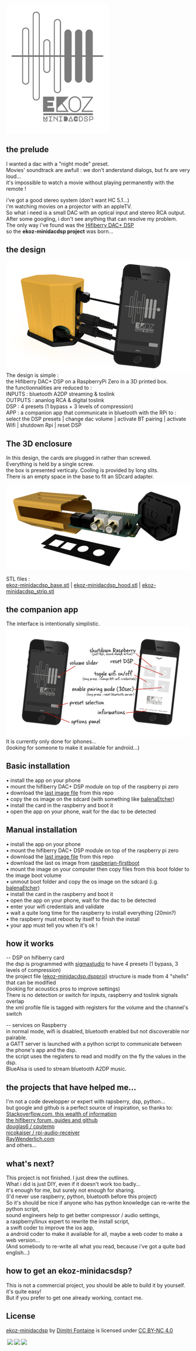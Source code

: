 <img height=350px src="https://github.com/dimitri6degres/ekoz-minidacdsp/raw/main/images/ekoz-minidacdsp_01.png"></img>

## the prelude 

I wanted a dac with a "night mode" preset.  
Movies' soundtrack are awfull : we don't anderstand dialogs, but fx are very loud…  
it's impossible to watch a movie without playing permanently with the remote !


i've got a good stereo system (don't want HC 5.1…)  
i'm watching movies on a projector with an appleTV.  
So what i need is a small DAC with an optical input and stereo RCA output.  
After some googling, i don't see anything that can resolve my problem.  
The only way i've found was the <a href=https://www.hifiberry.com/shop/boards/hifiberry-dac-dsp>Hifiberry DAC+ DSP </a>  
so the **ekoz-minidacdsp project** was born...


## the design
<img src="https://github.com/dimitri6degres/ekoz-minidacdsp/raw/main/images/ekoz-minidacdsp_02.jpg"></img>  
The design is simple :  
the Hifiberry DAC+ DSP on a RaspberryPi Zero in a 3D printed box.  
the functionnalities are reduced to :  
INPUTS : bluetooth A2DP streaming & toslink  
OUTPUTS : ananlog RCA & digital toslink  
DSP : 4 presets (1 bypass + 3 levels of compression)  
APP : a companion app that communicate in bluetooth with the RPi to :  
select the DSP presets | change dac volume | activate BT pairing | activate Wifi | shutdown Rpi | reset DSP


## The 3D enclosure
In this design, the cards are plugged in rather than screwed.  
Everything is held by a single screw.  
the box is presented verticaly.
Cooling is provided by long slits.  
There is an empty space in the base to fit an SDcard adapter.

<img src="https://github.com/dimitri6degres/ekoz-minidacdsp/raw/main/images/ekoz-minidacdsp_03.jpg"></img>

STL files :  
<a href=https://github.com/dimitri6degres/ekoz-minidacdsp/blob/main/sources/3D_enclosure/ekoz-minidacdsp_base.stl>ekoz-minidacdsp_base.stl</a> | <a href=https://github.com/dimitri6degres/ekoz-minidacdsp/blob/main/sources/3D_enclosure/ekoz-minidacdsp_hood.stl>ekoz-minidacdsp_hood.stl</a> | <a href=https://github.com/dimitri6degres/ekoz-minidacdsp/blob/main/sources/3D_enclosure/ekoz-minidacdsp_strip.stl>ekoz-minidacdsp_strip.stl</a>


## the companion app
The interface is intentionally simplistic. 
<img src="https://github.com/dimitri6degres/ekoz-minidacdsp/raw/main/images/ekoz-minidacdsp_04.jpg"></img>   
It is currently only done for iphones...  
(looking for someone to make it available for androïd…)

## Basic installation
• install the app on your phone  
• mount the hifiberry DAC+ DSP module on top of the raspberry pi zero  
• download the <a href=https://github.com/dimitri6degres/ekoz-minidacdsp/archive/main.zip>last image file</a> from this repo  
• copy the os image on the sdcard (with something like <a href=https://www.balena.io/etcher/>balenaEtcher</a>)  
• install the card in the raspberry and boot it  
• open the app on your phone, wait for the dac to be detected  

## Manual installation
• install the app on your phone  
• mount the hifiberry DAC+ DSP module on top of the raspberry pi zero  
• download the <a href=https://github.com/dimitri6degres/ekoz-minidacdsp/archive/main.zip>last image file</a> from this repo  
• download the last os image from <a href=https://github.com/nmcclain/raspberian-firstboot/releases>raspberian-firstboot</a>  
• mount the image on your computer then copy files from this boot folder to the image boot volume  
• unmout boot folder and copy the os image on the sdcard (i.g. <a href=https://www.balena.io/etcher/>balenaEtcher</a>)  
• install the card in the raspberry and boot it  
• open the app on your phone, wait for the dac to be detected  
• enter your wifi credentials and validate  
• wait a quite long time for the raspberry to install everything (20min?)  
• the raspberry must reboot by itself to finish the install  
• your app must tell you when it's ok !

## how it works

-- DSP on hifiberry card  
the dsp is programmed with <a href=https://www.analog.com/en/design-center/evaluation-hardware-and-software/software/ss_sigst_02.html#>sigmastudio</a> to have 4 presets (1 bypass, 3 levels of compression)  
the project file (<a href=https://github.com/dimitri6degres/ekoz-minidacdsp/tree/main/sources/sigmastudio>ekoz-minidacdsp.dspproj</a>) structure is made from 4 "shells" that can be modified  
(looking for acoustics pros to improve settings)  
There is no detection or switch for inputs, raspberry and toslink signals overlap  
the xml profile file is tagged with registers for the volume and the channel's switch  

-- services on Raspberry  
in normal mode, wifi is disabled, bluetooth enabled but not discoverable nor pairable.  
a GATT server is launched with a python script to communicate between the phone's app and the dsp.  
the script uses the registers to read and modify on the fly the values in the dsp.  
BlueAlsa is used to stream bluetooth A2DP music.

## the projects that have helped me…
I'm not a code developper or expert with rapsberry, dsp, python…  
but google and github is a perfect source of inspiration, so thanks to:  
<a href=https://stackoverflow.com>Stackoverflow.com, this wealth of information</a>  
<a href=https://www.hifiberry.com/modify-dsp-registers-on-the-fly/>the hifiberry forum, guides and github</a>  
<a href=https://github.com/Douglas6/cputemp>douglas6 / cputemp</a>  
<a href=https://github.com/nicokaiser/rpi-audio-receiver>nicokaiser / rpi-audio-receiver</a>  
<a href=https://www.raywenderlich.com/231-core-bluetooth-tutorial-for-ios-heart-rate-monitor>RayWenderlich.com</a>  
and others…

## what's next?
This project is not finished. I just drew the outlines.  
What i did is just DIY, even if it doesn't work too badly...  
it's enough for me, but surely not enough for sharing.  
(I'd never use raspberry, python, bluetooth before this project)  
So it's should be nice if anyone who has python knowledge can re-write the python script,  
sound engineers help to get better compressor / audio settings,  
a raspberry/linux expert to rewrite the install script,  
a swift coder to improve the ios app,  
a android coder to make it available for all,
maybe a web coder to make a web version...  
(And somebody to re-write all what you read, because i've got a quite bad english…)

## how to get an ekoz-minidacsdsp?
This is not a commercial project, you should be able to build it by yourself. it's quite easy!  
But if you prefer to get one already working, contact me.

## License
<p xmlns:cc="http://creativecommons.org/ns#" xmlns:dct="http://purl.org/dc/terms/"><a property="dct:title" rel="cc:attributionURL" href="https://github.com/dimitri6degres/ekoz-minidacdsp">ekoz-minidacdsp</a> by <a rel="cc:attributionURL dct:creator" property="cc:attributionName" href="https://github.com/dimitri6degres/ekoz-minidacdsp">Dimitri Fontaine</a> is licensed under <a href="http://creativecommons.org/licenses/by-nc/4.0/?ref=chooser-v1" target="_blank" rel="license noopener noreferrer" style="display:inline-block;">CC BY-NC 4.0  

<img style="height:22px!important;margin-left:3px;vertical-align:text-bottom;" src="https://mirrors.creativecommons.org/presskit/icons/cc.svg?ref=chooser-v1"><img style="height:22px!important;margin-left:3px;vertical-align:text-bottom;" src="https://mirrors.creativecommons.org/presskit/icons/by.svg?ref=chooser-v1"><img style="height:22px!important;margin-left:3px;vertical-align:text-bottom;" src="https://mirrors.creativecommons.org/presskit/icons/nc.svg?ref=chooser-v1"></a></p>
